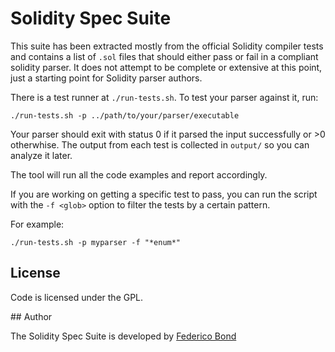Solidity Spec Suite
===================

This suite has been extracted mostly from the official Solidity compiler tests
and contains a list of `.sol` files that should either pass or fail in a
compliant solidity parser. It does not attempt to be complete or extensive at
this point, just a starting point for Solidity parser authors.

There is a test runner at `./run-tests.sh`. To test your parser against it, run:

```
./run-tests.sh -p ../path/to/your/parser/executable
```

Your parser should exit with status 0 if it parsed the input successfully or >0
otherwhise. The output from each test is collected in `output/` so you can
analyze it later.

The tool will run all the code examples and report accordingly.

If you are working on getting a specific test to pass, you can run the script
with the `-f <glob>` option to filter the tests by a certain pattern.

For example:

```
./run-tests.sh -p myparser -f "*enum*"
```

## License

Code is licensed under the GPL.

## Author

The Solidity Spec Suite is developed by [Federico Bond](https://github.com/federicobond)
